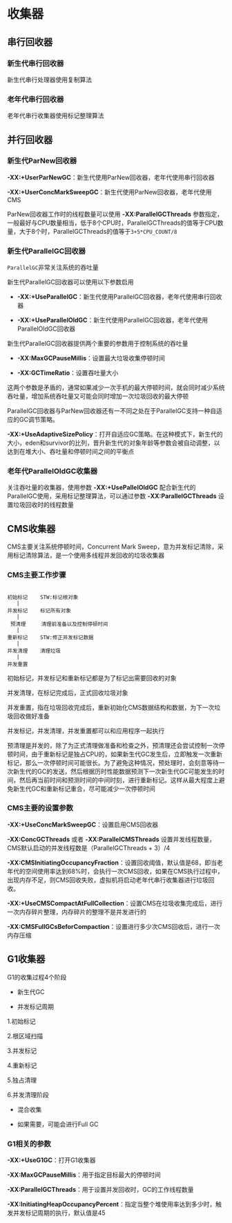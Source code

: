 
# 收集器
## 串行回收器
### 新生代串行回收器
新生代串行处理器使用复制算法

### 老年代串行回收器
老年代串行收集器使用标记整理算法

## 并行回收器
### 新生代ParNew回收器
**-XX:+UserParNewGC**：新生代使用ParNew回收器，老年代使用串行回收器

**-XX:+UserConcMarkSweepGC**：新生代使用ParNew回收器，老年代使用CMS

ParNew回收器工作时的线程数量可以使用 **-XX:ParallelGCThreads** 参数指定，一般最好与CPU数量相当，低于8个CPU时，ParallelGCThreads的值等于CPU数量，大于8个时，ParallelGCThreads的值等于`3+5*CPU_COUNT/8`

### 新生代ParallelGC回收器
`ParallelGC`非常关注系统的吞吐量

新生代ParallelGC回收器可以使用以下参数启用

- **-XX:+UseParallelGC**：新生代使用ParallelGC回收器，老年代使用串行回收器

- **-XX:+UseParallelOldGC**：新生代使用ParallelGC回收器，老年代使用ParallelOldGC回收器

新生代ParallelGC回收器提供两个重要的参数用于控制系统的吞吐量

- **-XX:MaxGCPauseMillis**：设置最大垃圾收集停顿时间

- **-XX:GCTimeRatio**：设置吞吐量大小

这两个参数是矛盾的，通常如果减少一次手机的最大停顿时间，就会同时减少系统吞吐量，增加系统吞吐量又可能会同时增加一次垃圾回收的最大停顿

ParallelGC回收器与ParNew回收器还有一不同之处在于ParallelGC支持一种自适应的GC调节策略。

**-XX:+UseAdaptiveSizePolicy**：打开自适应GC策略。在这种模式下，新生代的大小，eden和survivor的比列，晋升新生代的对象年龄等参数会被自动调整，以达到在堆大小、吞吐量和停顿时间之间的平衡点

### 老年代ParallelOldGC收集器
关注吞吐量的收集器，使用参数 **-XX:+UsePallelOldGC** 配合新生代的ParallelGC使用，采用标记整理算法，可以通过参数 **-XX:ParallelGCThreads** 设置垃圾回收时的线程数量

## CMS收集器
CMS主要关注系统停顿时间，Concurrent Mark Sweep，意为并发标记清除，采用标记清除算法，是一个使用多线程并发回收的垃圾收集器

### CMS主要工作步骤
```

初始标记    STW:标记根对象
   |
并发标记    标记所有对象
   |
 预清理     清理前准备以及控制停顿时间
   | 
重新标记    STW:修正并发标记数据
   |
并发清理    清理垃圾
   |
并发重置

```

初始标记，并发标记和重新标记都是为了标记出需要回收的对象

并发清理，在标记完成后，正式回收垃圾对象

并发重置，指在垃圾回收完成后，重新初始化CMS数据结构和数据，为下一次垃圾回收做好准备

并发标记，并发清理，并发重置都可以和应用程序一起执行

预清理是并发的，除了为正式清理做准备和检查之外，预清理还会尝试控制一次停顿时间，由于重新标记是独占CPU的，如果新生代GC发生后，立即触发一次重新标记，那么一次停顿时间可能很长。为了避免这种情况，预处理时，会刻意等待一次新生代的GC的发送，然后根据历时性能数据预测下一次新生代GC可能发生的时间，然后再当前时间和预测时间的中间时刻，进行重新标记。这样从最大程度上避免新生代GC和重新标记重合，尽可能减少一次停顿时间

### CMS主要的设置参数
**-XX:+UseConcMarkSweepGC**：设置启用CMS回收器

**-XX:ConcGCThreads** 或者 **-XX:ParallelCMSThreads** 设置并发线程数量，CMS默认启动的并发线程数是（ParallelGCThreads + 3）/4

**-XX:CMSInitiatingOccupancyFraction**：设置回收阈值，默认值是68，即当老年代的空间使用率达到68%时，会执行一次CMS回收，如果在CMS执行过程中，出现内存不足，则CMS回收失败，虚拟机将启动老年代串行收集器进行垃圾回收。

**-XX:+UseCMSCompactAtFullCollection**：设置CMS在垃圾收集完成后，进行一次内存碎片整理，内存碎片的整理不是并发进行的

**-XX:CMSFullGCsBeforCompaction**：设置进行多少次CMS回收后，进行一次内存压缩

## G1收集器
G1的收集过程4个阶段

- 新生代GC

- 并发标记周期

1.初始标记

2.根区域扫描

3.并发标记

4.重新标记

5.独占清理

6.并发清理阶段

- 混合收集

- 如果需要，可能会进行Full GC

### G1相关的参数
**-XX:+UseG1GC**：打开G1收集器

**-XX:MaxGCPauseMillis**：用于指定目标最大的停顿时间

**-XX:ParallelGCThreads**：用于设置并发回收时，GC的工作线程数量

**-XX:InitiatingHeapOccupancyPercent**：指定当整个堆使用率达到多少时，触发并发标记周期的执行，默认值是45
